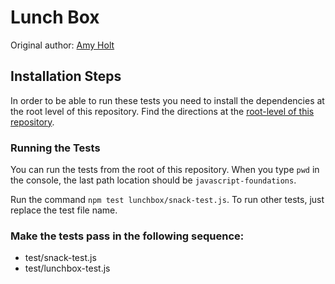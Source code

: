 # Lunch Box
Original author: [Amy Holt](https://github.com/ameseee)

## Installation Steps

In order to be able to run these tests you need to install the dependencies at the root level of this repository. Find the directions at the [root-level of this repository](https://github.com/turingschool-examples/javascript-foundations).

### Running the Tests

You can run the tests from the root of this repository. When you type `pwd` in the console, the last path location should be `javascript-foundations`.

Run the command `npm test lunchbox/snack-test.js`. To run other tests, just replace the test file name.

### Make the tests pass in the following sequence:

* test/snack-test.js  
* test/lunchbox-test.js  
